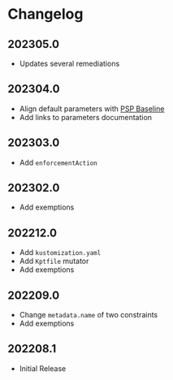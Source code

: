 # Changelog

## 202305.0

* Updates several remediations

## 202304.0

* Align default parameters with [PSP Baseline](https://raw.githubusercontent.com/kubernetes/website/main/content/en/examples/policy/baseline-psp.yaml)
* Add links to parameters documentation

## 202303.0

* Add `enforcementAction`

## 202302.0

* Add exemptions

## 202212.0

* Add `kustomization.yaml`
* Add `Kptfile` mutator
* Add exemptions

## 202209.0

* Change `metadata.name` of two constraints
* Add exemptions

## 202208.1

* Initial Release
